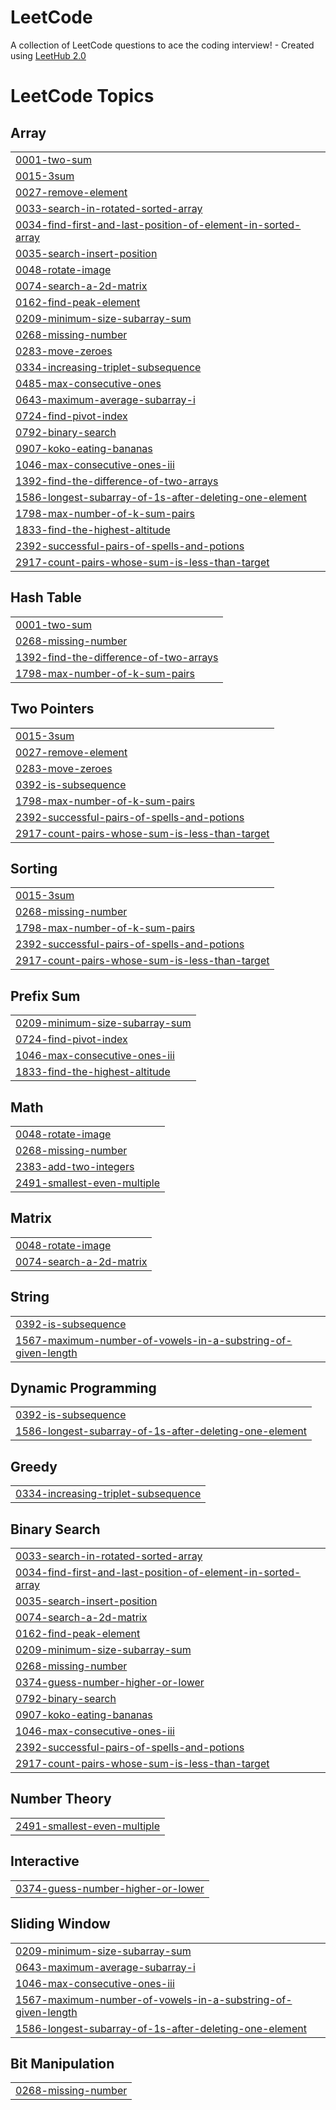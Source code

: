 # LeetCode
A collection of LeetCode questions to ace the coding interview! - Created using [LeetHub 2.0](https://github.com/maitreya2954/LeetHub-2.0-Firefox)

<!---LeetCode Topics Start-->
# LeetCode Topics
## Array
|  |
| ------- |
| [0001-two-sum](https://github.com/Sahithyan04/LeetCode/tree/master/0001-two-sum) |
| [0015-3sum](https://github.com/Sahithyan04/LeetCode/tree/master/0015-3sum) |
| [0027-remove-element](https://github.com/Sahithyan04/LeetCode/tree/master/0027-remove-element) |
| [0033-search-in-rotated-sorted-array](https://github.com/Sahithyan04/LeetCode/tree/master/0033-search-in-rotated-sorted-array) |
| [0034-find-first-and-last-position-of-element-in-sorted-array](https://github.com/Sahithyan04/LeetCode/tree/master/0034-find-first-and-last-position-of-element-in-sorted-array) |
| [0035-search-insert-position](https://github.com/Sahithyan04/LeetCode/tree/master/0035-search-insert-position) |
| [0048-rotate-image](https://github.com/Sahithyan04/LeetCode/tree/master/0048-rotate-image) |
| [0074-search-a-2d-matrix](https://github.com/Sahithyan04/LeetCode/tree/master/0074-search-a-2d-matrix) |
| [0162-find-peak-element](https://github.com/Sahithyan04/LeetCode/tree/master/0162-find-peak-element) |
| [0209-minimum-size-subarray-sum](https://github.com/Sahithyan04/LeetCode/tree/master/0209-minimum-size-subarray-sum) |
| [0268-missing-number](https://github.com/Sahithyan04/LeetCode/tree/master/0268-missing-number) |
| [0283-move-zeroes](https://github.com/Sahithyan04/LeetCode/tree/master/0283-move-zeroes) |
| [0334-increasing-triplet-subsequence](https://github.com/Sahithyan04/LeetCode/tree/master/0334-increasing-triplet-subsequence) |
| [0485-max-consecutive-ones](https://github.com/Sahithyan04/LeetCode/tree/master/0485-max-consecutive-ones) |
| [0643-maximum-average-subarray-i](https://github.com/Sahithyan04/LeetCode/tree/master/0643-maximum-average-subarray-i) |
| [0724-find-pivot-index](https://github.com/Sahithyan04/LeetCode/tree/master/0724-find-pivot-index) |
| [0792-binary-search](https://github.com/Sahithyan04/LeetCode/tree/master/0792-binary-search) |
| [0907-koko-eating-bananas](https://github.com/Sahithyan04/LeetCode/tree/master/0907-koko-eating-bananas) |
| [1046-max-consecutive-ones-iii](https://github.com/Sahithyan04/LeetCode/tree/master/1046-max-consecutive-ones-iii) |
| [1392-find-the-difference-of-two-arrays](https://github.com/Sahithyan04/LeetCode/tree/master/1392-find-the-difference-of-two-arrays) |
| [1586-longest-subarray-of-1s-after-deleting-one-element](https://github.com/Sahithyan04/LeetCode/tree/master/1586-longest-subarray-of-1s-after-deleting-one-element) |
| [1798-max-number-of-k-sum-pairs](https://github.com/Sahithyan04/LeetCode/tree/master/1798-max-number-of-k-sum-pairs) |
| [1833-find-the-highest-altitude](https://github.com/Sahithyan04/LeetCode/tree/master/1833-find-the-highest-altitude) |
| [2392-successful-pairs-of-spells-and-potions](https://github.com/Sahithyan04/LeetCode/tree/master/2392-successful-pairs-of-spells-and-potions) |
| [2917-count-pairs-whose-sum-is-less-than-target](https://github.com/Sahithyan04/LeetCode/tree/master/2917-count-pairs-whose-sum-is-less-than-target) |
## Hash Table
|  |
| ------- |
| [0001-two-sum](https://github.com/Sahithyan04/LeetCode/tree/master/0001-two-sum) |
| [0268-missing-number](https://github.com/Sahithyan04/LeetCode/tree/master/0268-missing-number) |
| [1392-find-the-difference-of-two-arrays](https://github.com/Sahithyan04/LeetCode/tree/master/1392-find-the-difference-of-two-arrays) |
| [1798-max-number-of-k-sum-pairs](https://github.com/Sahithyan04/LeetCode/tree/master/1798-max-number-of-k-sum-pairs) |
## Two Pointers
|  |
| ------- |
| [0015-3sum](https://github.com/Sahithyan04/LeetCode/tree/master/0015-3sum) |
| [0027-remove-element](https://github.com/Sahithyan04/LeetCode/tree/master/0027-remove-element) |
| [0283-move-zeroes](https://github.com/Sahithyan04/LeetCode/tree/master/0283-move-zeroes) |
| [0392-is-subsequence](https://github.com/Sahithyan04/LeetCode/tree/master/0392-is-subsequence) |
| [1798-max-number-of-k-sum-pairs](https://github.com/Sahithyan04/LeetCode/tree/master/1798-max-number-of-k-sum-pairs) |
| [2392-successful-pairs-of-spells-and-potions](https://github.com/Sahithyan04/LeetCode/tree/master/2392-successful-pairs-of-spells-and-potions) |
| [2917-count-pairs-whose-sum-is-less-than-target](https://github.com/Sahithyan04/LeetCode/tree/master/2917-count-pairs-whose-sum-is-less-than-target) |
## Sorting
|  |
| ------- |
| [0015-3sum](https://github.com/Sahithyan04/LeetCode/tree/master/0015-3sum) |
| [0268-missing-number](https://github.com/Sahithyan04/LeetCode/tree/master/0268-missing-number) |
| [1798-max-number-of-k-sum-pairs](https://github.com/Sahithyan04/LeetCode/tree/master/1798-max-number-of-k-sum-pairs) |
| [2392-successful-pairs-of-spells-and-potions](https://github.com/Sahithyan04/LeetCode/tree/master/2392-successful-pairs-of-spells-and-potions) |
| [2917-count-pairs-whose-sum-is-less-than-target](https://github.com/Sahithyan04/LeetCode/tree/master/2917-count-pairs-whose-sum-is-less-than-target) |
## Prefix Sum
|  |
| ------- |
| [0209-minimum-size-subarray-sum](https://github.com/Sahithyan04/LeetCode/tree/master/0209-minimum-size-subarray-sum) |
| [0724-find-pivot-index](https://github.com/Sahithyan04/LeetCode/tree/master/0724-find-pivot-index) |
| [1046-max-consecutive-ones-iii](https://github.com/Sahithyan04/LeetCode/tree/master/1046-max-consecutive-ones-iii) |
| [1833-find-the-highest-altitude](https://github.com/Sahithyan04/LeetCode/tree/master/1833-find-the-highest-altitude) |
## Math
|  |
| ------- |
| [0048-rotate-image](https://github.com/Sahithyan04/LeetCode/tree/master/0048-rotate-image) |
| [0268-missing-number](https://github.com/Sahithyan04/LeetCode/tree/master/0268-missing-number) |
| [2383-add-two-integers](https://github.com/Sahithyan04/LeetCode/tree/master/2383-add-two-integers) |
| [2491-smallest-even-multiple](https://github.com/Sahithyan04/LeetCode/tree/master/2491-smallest-even-multiple) |
## Matrix
|  |
| ------- |
| [0048-rotate-image](https://github.com/Sahithyan04/LeetCode/tree/master/0048-rotate-image) |
| [0074-search-a-2d-matrix](https://github.com/Sahithyan04/LeetCode/tree/master/0074-search-a-2d-matrix) |
## String
|  |
| ------- |
| [0392-is-subsequence](https://github.com/Sahithyan04/LeetCode/tree/master/0392-is-subsequence) |
| [1567-maximum-number-of-vowels-in-a-substring-of-given-length](https://github.com/Sahithyan04/LeetCode/tree/master/1567-maximum-number-of-vowels-in-a-substring-of-given-length) |
## Dynamic Programming
|  |
| ------- |
| [0392-is-subsequence](https://github.com/Sahithyan04/LeetCode/tree/master/0392-is-subsequence) |
| [1586-longest-subarray-of-1s-after-deleting-one-element](https://github.com/Sahithyan04/LeetCode/tree/master/1586-longest-subarray-of-1s-after-deleting-one-element) |
## Greedy
|  |
| ------- |
| [0334-increasing-triplet-subsequence](https://github.com/Sahithyan04/LeetCode/tree/master/0334-increasing-triplet-subsequence) |
## Binary Search
|  |
| ------- |
| [0033-search-in-rotated-sorted-array](https://github.com/Sahithyan04/LeetCode/tree/master/0033-search-in-rotated-sorted-array) |
| [0034-find-first-and-last-position-of-element-in-sorted-array](https://github.com/Sahithyan04/LeetCode/tree/master/0034-find-first-and-last-position-of-element-in-sorted-array) |
| [0035-search-insert-position](https://github.com/Sahithyan04/LeetCode/tree/master/0035-search-insert-position) |
| [0074-search-a-2d-matrix](https://github.com/Sahithyan04/LeetCode/tree/master/0074-search-a-2d-matrix) |
| [0162-find-peak-element](https://github.com/Sahithyan04/LeetCode/tree/master/0162-find-peak-element) |
| [0209-minimum-size-subarray-sum](https://github.com/Sahithyan04/LeetCode/tree/master/0209-minimum-size-subarray-sum) |
| [0268-missing-number](https://github.com/Sahithyan04/LeetCode/tree/master/0268-missing-number) |
| [0374-guess-number-higher-or-lower](https://github.com/Sahithyan04/LeetCode/tree/master/0374-guess-number-higher-or-lower) |
| [0792-binary-search](https://github.com/Sahithyan04/LeetCode/tree/master/0792-binary-search) |
| [0907-koko-eating-bananas](https://github.com/Sahithyan04/LeetCode/tree/master/0907-koko-eating-bananas) |
| [1046-max-consecutive-ones-iii](https://github.com/Sahithyan04/LeetCode/tree/master/1046-max-consecutive-ones-iii) |
| [2392-successful-pairs-of-spells-and-potions](https://github.com/Sahithyan04/LeetCode/tree/master/2392-successful-pairs-of-spells-and-potions) |
| [2917-count-pairs-whose-sum-is-less-than-target](https://github.com/Sahithyan04/LeetCode/tree/master/2917-count-pairs-whose-sum-is-less-than-target) |
## Number Theory
|  |
| ------- |
| [2491-smallest-even-multiple](https://github.com/Sahithyan04/LeetCode/tree/master/2491-smallest-even-multiple) |
## Interactive
|  |
| ------- |
| [0374-guess-number-higher-or-lower](https://github.com/Sahithyan04/LeetCode/tree/master/0374-guess-number-higher-or-lower) |
## Sliding Window
|  |
| ------- |
| [0209-minimum-size-subarray-sum](https://github.com/Sahithyan04/LeetCode/tree/master/0209-minimum-size-subarray-sum) |
| [0643-maximum-average-subarray-i](https://github.com/Sahithyan04/LeetCode/tree/master/0643-maximum-average-subarray-i) |
| [1046-max-consecutive-ones-iii](https://github.com/Sahithyan04/LeetCode/tree/master/1046-max-consecutive-ones-iii) |
| [1567-maximum-number-of-vowels-in-a-substring-of-given-length](https://github.com/Sahithyan04/LeetCode/tree/master/1567-maximum-number-of-vowels-in-a-substring-of-given-length) |
| [1586-longest-subarray-of-1s-after-deleting-one-element](https://github.com/Sahithyan04/LeetCode/tree/master/1586-longest-subarray-of-1s-after-deleting-one-element) |
## Bit Manipulation
|  |
| ------- |
| [0268-missing-number](https://github.com/Sahithyan04/LeetCode/tree/master/0268-missing-number) |
<!---LeetCode Topics End-->